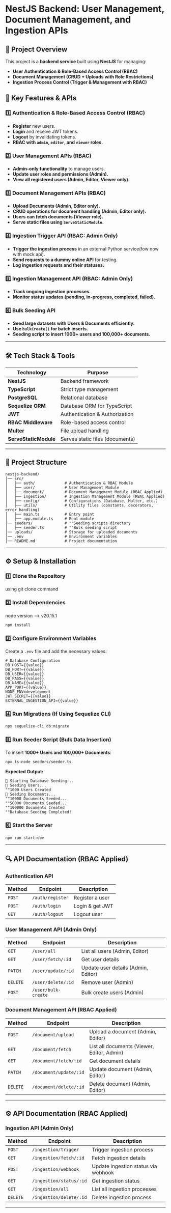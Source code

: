 # **NestJS Backend: User Management, Document Management, and Ingestion APIs**

## **📌 Project Overview**

This project is a **backend service** built using **NestJS** for managing:

- **User Authentication & Role-Based Access Control (RBAC)**
- **Document Management (CRUD + Uploads with Role Restrictions)**
- **Ingestion Process Control (Trigger & Management with RBAC)**

## **🚀 Key Features & APIs**

### **1️⃣ Authentication & Role-Based Access Control (RBAC)**

- **Register** new users.
- **Login** and receive JWT tokens.
- **Logout** by invalidating tokens.
- **RBAC with `admin`, `editor`, and `viewer` roles.**

### **2️⃣ User Management APIs (RBAC)**

- **Admin-only functionality** to manage users.
- **Update user roles and permissions (Admin).**
- **View all registered users (Admin, Editor, Viewer only).**

### **3️⃣ Document Management APIs (RBAC)**

- **Upload Documents (Admin, Editor only).**
- **CRUD operations for document handling (Admin, Editor only).**
- **Users can fetch documents (Viewer role).**
- **Serve static files using `ServeStaticModule`.**

### **4️⃣ Ingestion Trigger API (RBAC: Admin Only)**

- **Trigger the ingestion process** in an external Python service(fow now with mock api).
- **Send requests to a dummy online API** for testing.
- **Log ingestion requests and their statuses.**

### **5️⃣ Ingestion Management API (RBAC: Admin Only)**

- **Track ongoing ingestion processes.**
- **Monitor status updates (pending, in-progress, completed, failed).**

### **6️⃣ Bulk Seeding API**

- **Seed large datasets with Users & Documents efficiently.**
- **Use `bulkCreate()` for batch inserts.**
- **Seeding script to insert 1000+ users and 100,000+ documents.**

---

## **🛠️ Tech Stack & Tools**

| **Technology**        | **Purpose**                     |
| --------------------- | ------------------------------- |
| **NestJS**            | Backend framework               |
| **TypeScript**        | Strict type management          |
| **PostgreSQL**        | Relational database             |
| **Sequelize ORM**     | Database ORM for TypeScript     |
| **JWT**               | Authentication & Authorization  |
| **RBAC Middleware**   | Role-based access control       |
| **Multer**            | File upload handling            |
| **ServeStaticModule** | Serves static files (documents) |

---

## **📂 Project Structure**

```
nestjs-backend/
│── src/
│   ├── auth/             # Authentication & RBAC Module
│   ├── user/             # User Management Module
│   ├── document/         # Document Management Module (RBAC Applied)
│   ├── ingestion/        # Ingestion Management Module (RBAC Applied)
│   ├── config/           # Configurations (Database, Multer, etc.)
│   ├── utils/            # Utility files (constants, decorators, error handling)
│   ├── main.ts           # Entry point
│   ├── app.module.ts     # Root module
│── seeders/              # ""Seeding scripts directory
│   ├── seeder.ts         # ""Bulk seeding script
│── uploads/              # Storage for uploaded documents
│── .env                  # Environment variables
│── README.md             # Project documentation
```

---

## **⚙️ Setup & Installation**

### **1️⃣ Clone the Repository**

using git clone command

### **2️⃣ Install Dependencies**

node version --> v20.15.1

```sh
npm install
```

### **3️⃣ Configure Environment Variables**

Create a `.env` file and add the necessary values:

```
# Database Configuration
DB_HOST={{value}}
DB_PORT={{value}}
DB_USER={{value}}
DB_PASS={{value}}
DB_NAME={{value}}
APP_PORT={{value}}
NODE_ENV=development
JWT_SECRET={{value}}
EXTERNAL_INGESTION_API={{value}}
```

### **4️⃣ Run Migrations (If Using Sequelize CLI)**

```sh
npx sequelize-cli db:migrate
```

### **5️⃣ Run Seeder Script (Bulk Data Insertion)**

To insert **1000+ Users and 100,000+ Documents**:

```sh
npx ts-node seeders/seeder.ts
```

**Expected Output:**

```
📌 Starting Database Seeding...
🌱 Seeding Users...
""1000 Users Created
🌱 Seeding Documents...
""10000 Documents Seeded...
""50000 Documents Seeded...
""100000 Documents Created
""Database Seeding Completed!
```

### **6️⃣ Start the Server**

```sh
npm run start:dev
```

---

## **🔍 API Documentation (RBAC Applied)**

### **Authentication API**

| Method | Endpoint         | Description     |
| ------ | ---------------- | --------------- |
| `POST` | `/auth/register` | Register a user |
| `POST` | `/auth/login`    | Login & get JWT |
| `GET`  | `/auth/logout`   | Logout user     |

### **User Management API (Admin Only)**

| Method   | Endpoint            | Description                         |
| -------- | ------------------- | ----------------------------------- |
| `GET`    | `/user/all`         | List all users (Admin, Editor)      |
| `GET`    | `/user/fetch/:id`   | Get user details                    |
| `PATCH`  | `/user/update/:id`  | Update user details (Admin, Editor) |
| `DELETE` | `/user/delete/:id`  | Remove user (Admin)                 |
| `POST`   | `/user/bulk-create` | Bulk create users (Admin)           |

### **Document Management API (RBAC Applied)**

| Method   | Endpoint               | Description                                |
| -------- | ---------------------- | ------------------------------------------ |
| `POST`   | `/document/upload`     | Upload a document (Admin, Editor)          |
| `GET`    | `/document/fetch`      | List all documents (Viewer, Editor, Admin) |
| `GET`    | `/document/fetch/:id`  | Get document details                       |
| `PATCH`  | `/document/update/:id` | Update document (Admin, Editor)            |
| `DELETE` | `/document/delete/:id` | Delete document (Admin, Editor)            |

---

## **⚙️ API Documentation (RBAC Applied)**

### **Ingestion API (Admin Only)**

| Method   | Endpoint                | Description                         |
| -------- | ----------------------- | ----------------------------------- |
| `POST`   | `/ingestion/trigger`    | Trigger ingestion process           |
| `GET`    | `/ingestion/fetch/:id`  | Fetch ingestion details             |
| `POST`   | `/ingestion/webhook`    | Update ingestion status via webhook |
| `GET`    | `/ingestion/status/:id` | Get ingestion status                |
| `GET`    | `/ingestion/all`        | List all ingestion processes        |
| `DELETE` | `/ingestion/delete/:id` | Delete ingestion process            |

---
